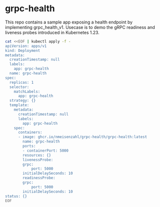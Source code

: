 # grpc-health

This repo contains a sample app exposing a health endpoint by implementing grpc_health_v1. Usecase is to demo the gRPC readiness and liveness probes introduced in Kubernetes 1.23.

```bash
cat <<EOF | kubectl apply -f -
apiVersion: apps/v1
kind: Deployment
metadata:
  creationTimestamp: null
  labels:
    app: grpc-health
  name: grpc-health
spec:
  replicas: 1
  selector:
    matchLabels:
      app: grpc-health
  strategy: {}
  template:
    metadata:
      creationTimestamp: null
      labels:
        app: grpc-health
    spec:
      containers:
      - image: ghcr.io/nmeisenzahl/grpc-health/grpc-health:latest
        name: grpc-health
        ports:
        - containerPort: 5000
        resources: {}
        livenessProbe:
        grpc:
            port: 5000
        initialDelaySeconds: 10
        readinessProbe:
        grpc:
            port: 5000
        initialDelaySeconds: 10
status: {}
EOF
```
